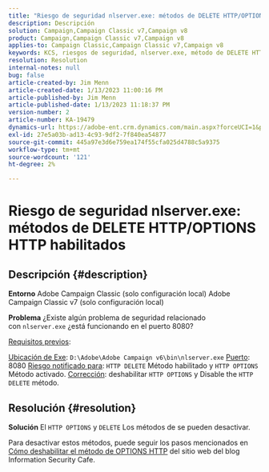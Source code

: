 ```yaml
---
title: "Riesgo de seguridad nlserver.exe: métodos de DELETE HTTP/OPTIONS HTTP habilitados"
description: Descripción
solution: Campaign,Campaign Classic v7,Campaign v8
product: Campaign,Campaign Classic v7,Campaign v8
applies-to: Campaign Classic,Campaign Classic v7,Campaign v8
keywords: KCS, riesgos de seguridad, nlserver.exe, método de DELETE HTTP habilitado, método de OPTIONS HTTP habilitado, preguntas frecuentes, ACC, Adobe Campaign Classic, Adobe Campaign Classic v7
resolution: Resolution
internal-notes: null
bug: false
article-created-by: Jim Menn
article-created-date: 1/13/2023 11:00:16 PM
article-published-by: Jim Menn
article-published-date: 1/13/2023 11:18:37 PM
version-number: 2
article-number: KA-19479
dynamics-url: https://adobe-ent.crm.dynamics.com/main.aspx?forceUCI=1&pagetype=entityrecord&etn=knowledgearticle&id=c276e805-9693-ed11-aad1-6045bd0065f9
exl-id: 27e5a03b-ad13-4c93-9df2-7f840ea54877
source-git-commit: 445a97e3d6e759ea174f55cfa025d4788c5a9375
workflow-type: tm+mt
source-wordcount: '121'
ht-degree: 2%

---
```


# Riesgo de seguridad nlserver.exe: métodos de DELETE HTTP/OPTIONS HTTP habilitados

## Descripción {#description}


<b>Entorno</b>
Adobe Campaign Classic (solo configuración local) Adobe Campaign Classic v7 (solo configuración local)

<b>Problema</b>
¿Existe algún problema de seguridad relacionado con `nlserver.exe` ¿está funcionando en el puerto 8080?

<u>Requisitos previos</u>:

<u>Ubicación de Exe</u>: `D:\Adobe\Adobe Campaign v6\bin\nlserver.exe`
<u>Puerto</u>: 8080
<u>Riesgo notificado para</u>: `HTTP DELETE` Método habilitado y `HTTP OPTIONS` Método activado.
<u>Corrección</u>: deshabilitar `HTTP OPTIONS` y Disable the `HTTP DELETE` método.


## Resolución {#resolution}


<b>Solución</b>
El `HTTP OPTIONS` y `DELETE` Los métodos de se pueden desactivar.

Para desactivar estos métodos, puede seguir los pasos mencionados en [Cómo deshabilitar el método de OPTIONS HTTP](https://protonts.wordpress.com/2013/08/15/how-to-disable-http-options-method/) del sitio web del blog Information Security Cafe.
